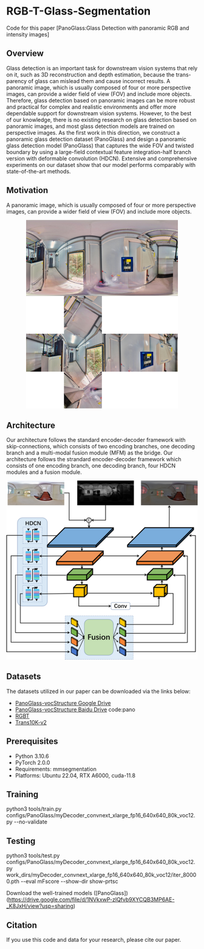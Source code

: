 # RGB-T-Glass-Segmentation

Code for this paper [PanoGlass:Glass Detection with panoramic RGB and intensity images]


## Overview

Glass detection is an important task for downstream vision systems that rely on it, such as 3D reconstruction and depth estimation, because the trans-
parency of glass can mislead them and cause incorrect results. A panoramic image, which is usually composed of four or more perspective images, can
provide a wider field of view (FOV) and include more objects. Therefore, glass detection based on panoramic images can be more robust and practical
for complex and realistic environments and offer more dependable support for downstream vision systems. However, to the best of our knowledge, there is
no existing research on glass detection based on panoramic images, and most glass detection models are trained on perspective images. As the first work in
this direction, we construct a panoramic glass detection dataset (PanoGlass) and design a panoramic glass detection model (PanoGlass) that captures the
wide FOV and twisted boundary by using a large-field contextual feature integration-half branch version with deformable convolution (HDCN). Extensive and comprehensive experiments on our dataset show that our model performs comparably with state-of-the-art methods.


## Motivation

A panoramic image, which is usually composed of four or more perspective images, can provide a wider field of view (FOV) and include more objects.
<p align="center">
  <img width="400" src="panoramic.png">
</p>

## Architecture

Our architecture follows the standard encoder-decoder framework with skip-connections, which consists of two encoding branches, one decoding branch and a multi-modal fusion module (MFM) as the bridge.
Our architecture follows the strandard encoder-decoder framework which consists of one encoding branch, one decoding branch, four HDCN modules and a fusion module.
<p align="center">
  <img width="800" src="architecture.png">
</p>

## Datasets

The datasets utilized in our paper can be downloaded via the links below:
- [PanoGlass-vocStructure Google Drive](https://drive.google.com/file/d/1CWmIFZUbP_WIsYzSso4ZzAdMGKXK0z5Q/view?usp=sharing)
- [PanoGlass-vocStructure Baidu Drive](https://pan.baidu.com/s/142XKl7Zy7mJ5ar6J4X8MZg) code:pano
- [RGBT](https://drive.google.com/file/d/1ysG04qGmnZv7UaybZUuyybaJYJLUkNHX/view)
- [Trans10K-v2](https://drive.google.com/file/d/1YzAAMY8xfL9BMTIDU-nFC3dcGbSIBPu5/view)

## Prerequisites
- Python 3.10.6 
- PyTorch 2.0.0
- Requirements: mmsegmentation
- Platforms: Ubuntu 22.04, RTX A6000, cuda-11.8

## Training

python3 tools/train.py configs/PanoGlass/myDecoder_convnext_xlarge_fp16_640x640_80k_voc12.py --no-validate


## Testing

python3 tools/test.py configs/PanoGlass/myDecoder_convnext_xlarge_fp16_640x640_80k_voc12.py work_dirs/myDecoder_convnext_xlarge_fp16_640x640_80k_voc12/iter_80000.pth --eval mFscore --show-dir show-prtsc

Download the well-trained models ([PanoGlass])(https://drive.google.com/file/d/1NVkxwP-zlQfvb9XYCQB3MP6AE-_K8JxH/view?usp=sharing)


## Citation

If you use this code and data for your research, please cite our paper.


